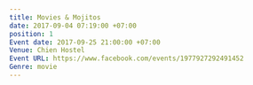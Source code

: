 ```yaml
---
title: Movies & Mojitos
date: 2017-09-04 07:19:00 +07:00
position: 1
Event date: 2017-09-25 21:00:00 +07:00
Venue: Chien Hostel
Event URL: https://www.facebook.com/events/1977927292491452
Genre: movie
---
```


